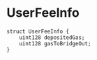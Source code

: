 # UserFeeInfo


```solidity
struct UserFeeInfo {
    uint128 depositedGas;
    uint128 gasToBridgeOut;
}
```

